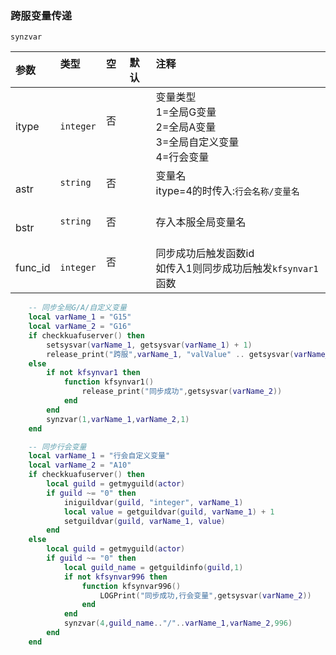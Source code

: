 ### 跨服变量传递

`synzvar`

| 参数    | 类型      | 空   | 默认 | 注释                                                                     |
| :------ | :-------- | :--- | :--- | :----------------------------------------------------------------------- |
| itype   | `integer` | 否   |      | 变量类型<br />1=全局G变量<br />2=全局A变量<br />3=全局自定义变量<br />4=行会变量 |
| astr    | `string`  | 否   |      | 变量名<br />itype=4的时传入:`行会名称/变量名`                              |
| bstr    | `string`  | 否   |      | 存入本服全局变量名                                                       |
| func_id | `integer` | 否   |      | 同步成功后触发函数id<br />如传入1则同步成功后触发`kfsynvar1`函数           |

```lua
    -- 同步全局G/A/自定义变量
    local varName_1 = "G15"
    local varName_2 = "G16"
    if checkkuafuserver() then
        setsysvar(varName_1, getsysvar(varName_1) + 1)
        release_print("跨服",varName_1, "valValue" .. getsysvar(varName_1))
    else
        if not kfsynvar1 then
            function kfsynvar1()
                release_print("同步成功",getsysvar(varName_2))
            end
        end
        synzvar(1,varName_1,varName_2,1)
    end

    -- 同步行会变量
    local varName_1 = "行会自定义变量"
    local varName_2 = "A10"
    if checkkuafuserver() then
        local guild = getmyguild(actor)
        if guild ~= "0" then
            iniguildvar(guild, "integer", varName_1)
            local value = getguildvar(guild, varName_1) + 1
            setguildvar(guild, varName_1, value)
        end
    else
        local guild = getmyguild(actor)
        if guild ~= "0" then
            local guild_name = getguildinfo(guild,1)
            if not kfsynvar996 then
                function kfsynvar996()
                    LOGPrint("同步成功,行会变量",getsysvar(varName_2))
                end
            end
            synzvar(4,guild_name.."/"..varName_1,varName_2,996)
        end
    end
```

